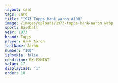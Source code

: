 ```yaml
---
layout: card
tags: card
title: "1973 Topps Hank Aaron #100"
image: /images/uploads/1973-topps-hank-aaron.webp
sport: Baseball
year: 1973
brand: Topps
player: Hank Aaron
lastName: Aaron
number: "100"
isRookie: false
condition: EX-EXMINT
value: 17
displayCase: "1"
order: 10
---
```

